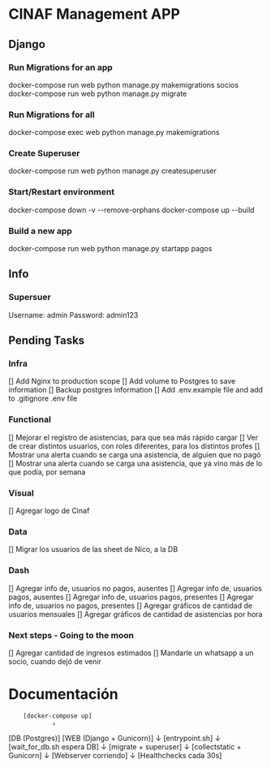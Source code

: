 # CINAF Management APP

## Django 
### Run Migrations for an app
docker-compose run web python manage.py makemigrations socios
docker-compose run web python manage.py migrate

### Run Migrations for all
docker-compose exec web python manage.py makemigrations

### Create Superuser
docker-compose run web python manage.py createsuperuser

### Start/Restart environment
docker-compose down -v --remove-orphans
docker-compose up --build

### Build a new app
docker-compose run web python manage.py startapp pagos

## Info
### Supersuer
Username: admin
Password: admin123

## Pending Tasks
### Infra
[] Add Nginx to production scope
[] Add volume to Postgres to save information
[] Backup postgres information
[] Add .env.example file and add to .gitignore .env file

### Functional
[] Mejorar el registro de asistencias, para que sea más rápido cargar
[] Ver de crear distintos usuarios, con roles diferentes, para los distintos profes
[] Mostrar una alerta cuando se carga una asistencia, de alguien que no pagó
[] Mostrar una alerta cuando se carga una asistencia, que ya vino más de lo que podía, por semana

### Visual
[] Agregar logo de Cinaf

### Data
[] Migrar los usuarios de las sheet de Nico, a la DB

### Dash
[] Agregar info de, usuarios no pagos, ausentes
[] Agregar info de, usuarios pagos, ausentes
[] Agregar info de, usuarios pagos, presentes
[] Agregar info de, usuarios no pagos, presentes
[] Agregar gráficos de cantidad de usuarios mensuales
[] Agregar gráficos de cantidad de asistencias por hora

### Next steps - Going to the moon
[] Agregar cantidad de ingresos estimados
[] Mandarle un whatsapp a un socio, cuando dejó de venir




# Documentación

        [docker-compose up]
                ↓
 [DB (Postgres)] [WEB (Django + Gunicorn)]
                           ↓
                   [entrypoint.sh]
                           ↓
                [wait_for_db.sh espera DB]
                           ↓
                   [migrate + superuser]
                           ↓
                 [collectstatic + Gunicorn]
                           ↓
                   [Webserver corriendo]
                           ↓
                  [Healthchecks cada 30s]
